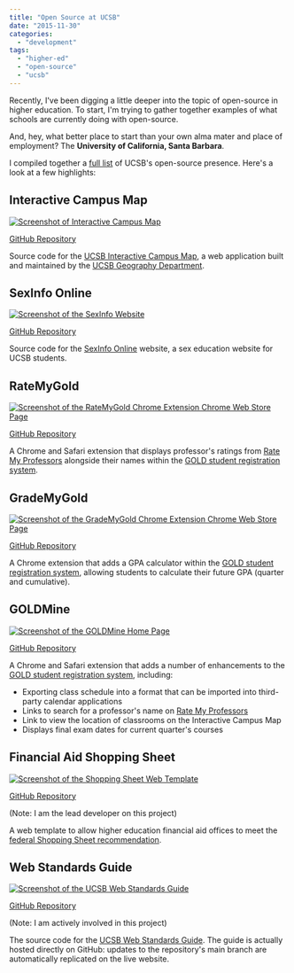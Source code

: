 ```yaml
---
title: "Open Source at UCSB"
date: "2015-11-30"
categories: 
  - "development"
tags: 
  - "higher-ed"
  - "open-source"
  - "ucsb"
---
```


Recently, I've been digging a little deeper into the topic of open-source in higher education. To start, I'm trying to gather together examples of what schools are currently doing with open-source.

And, hey, what better place to start than your own alma mater and place of employment? The **University of California, Santa Barbara**.

I compiled together a [full list](https://github.com/loganfranken/ucsb-open-source) of UCSB's open-source presence. Here's a look at a few highlights:

## Interactive Campus Map

[![Screenshot of Interactive Campus Map](images/opensource_1.jpg)](http://mapdev.geog.ucsb.edu/)

[GitHub Repository](https://github.com/ucsb-geog/interactive-campus-map)

Source code for the [UCSB Interactive Campus Map](http://mapdev.geog.ucsb.edu/), a web application built and maintained by the [UCSB Geography Department](http://geog.ucsb.edu/).

## SexInfo Online

[![Screenshot of the SexInfo Website](images/opensource_2.jpg)](http://www.soc.ucsb.edu/sexinfo/)

[GitHub Repository](https://github.com/sexinfo/sexinfo)

Source code for the [SexInfo Online](http://www.soc.ucsb.edu/sexinfo/) website, a sex education website for UCSB students.

## RateMyGold

[![Screenshot of the RateMyGold Chrome Extension Chrome Web Store Page](images/opensource_3.jpg)](https://chrome.google.com/webstore/detail/ratemygold/ciecdjgddgicamloamaccalknjjpfdfe)

[GitHub Repository](https://github.com/cbarbello/RateMyGold)

A Chrome and Safari extension that displays professor's ratings from [Rate My Professors](http://www.ratemyprofessors.com/) alongside their names within the [GOLD student registration system](https://my.sa.ucsb.edu/gold/login.aspx).

## GradeMyGold

[![Screenshot of the GradeMyGold Chrome Extension Chrome Web Store Page](images/opensource_4.jpg)](https://chrome.google.com/webstore/detail/grademygold/jneakpjhcnajlhemfopfpacikagpolkn?hl=en-US&gl=US)

[GitHub Repository](https://github.com/cbarbello/GradeMyGold)

A Chrome extension that adds a GPA calculator within the [GOLD student registration system](https://my.sa.ucsb.edu/gold/login.aspx), allowing students to calculate their future GPA (quarter and cumulative).

## GOLDMine

[![Screenshot of the GOLDMine Home Page](images/opensource_5.jpg)](http://kpavery.github.io/goldmine/)

[GitHub Repository](https://github.com/kpavery/goldmine)

A Chrome and Safari extension that adds a number of enhancements to the [GOLD student registration system](https://my.sa.ucsb.edu/gold/login.aspx), including:

- Exporting class schedule into a format that can be imported into third-party calendar applications
- Links to search for a professor's name on [Rate My Professors](http://www.ratemyprofessors.com/)
- Link to view the location of classrooms on the Interactive Campus Map
- Displays final exam dates for current quarter's courses

## Financial Aid Shopping Sheet

[![Screenshot of the Shopping Sheet Web Template](images/opensource_6.jpg)](http://ucsbfinaid.github.io/Shopping-Sheet/)

[GitHub Repository](https://github.com/ucsbfinaid/Shopping-Sheet)

(Note: I am the lead developer on this project)

A web template to allow higher education financial aid offices to meet the [federal Shopping Sheet recommendation](https://www.whitehouse.gov/the-press-office/2012/07/24/fact-sheet-administration-releases-final-version-financial-aid-shopping-).

## Web Standards Guide

[![Screenshot of the UCSB Web Standards Guide](images/opensource_7.jpg)](http://webguide.ucsb.edu/)

[GitHub Repository](https://github.com/ucsb-wsg/ucsb-wsg.github.io)

(Note: I am actively involved in this project)

The source code for the [UCSB Web Standards Guide](http://webguide.ucsb.edu/). The guide is actually hosted directly on GitHub: updates to the repository's main branch are automatically replicated on the live website.

